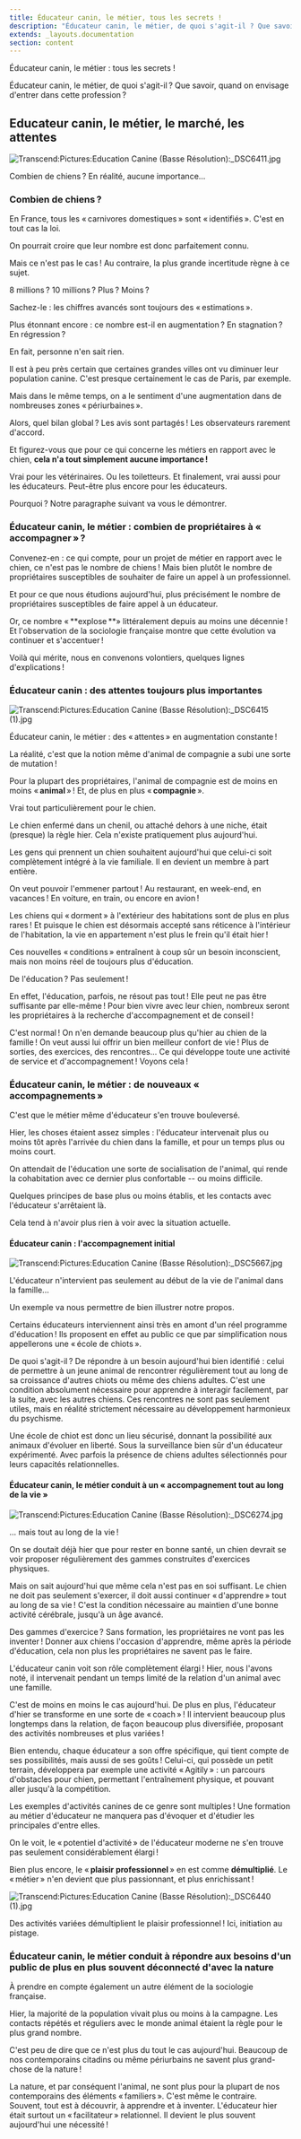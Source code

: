 ```yaml
---
title: Éducateur canin, le métier, tous les secrets !
description: "Éducateur canin, le métier, de quoi s'agit-il ? Que savoir, quand on envisage d'entrer dans cette profession ?"
extends: _layouts.documentation
section: content
---
```


Éducateur canin, le métier : tous les secrets !

Éducateur canin, le métier, de quoi s'agit-il ? Que savoir, quand on
envisage d'entrer dans cette profession ?

Educateur canin, le métier, le marché, les attentes
---------------------------------------------------

![Transcend:Pictures:Education Canine (Basse
Résolution):\_DSC6411.jpg](../../assets/img/tmp-img/image1.jpeg)

Combien de chiens ? En réalité, aucune importance...

### Combien de chiens ? 

En France, tous les « carnivores domestiques » sont « identifiés ».
C'est en tout cas la loi.

On pourrait croire que leur nombre est donc parfaitement connu.

Mais ce n'est pas le cas ! Au contraire, la plus grande incertitude
règne à ce sujet.

8 millions ? 10 millions ? Plus ? Moins ?

Sachez-le : les chiffres avancés sont toujours des « estimations ».

Plus étonnant encore : ce nombre est-il en augmentation ? En
stagnation ? En régression ?

En fait, personne n'en sait rien.

Il est à peu près certain que certaines grandes villes ont vu diminuer
leur population canine. C'est presque certainement le cas de Paris, par
exemple.

Mais dans le même temps, on a le sentiment d'une augmentation dans de
nombreuses zones « périurbaines ».

Alors, quel bilan global ? Les avis sont partagés ! Les observateurs
rarement d'accord.

Et figurez-vous que pour ce qui concerne les métiers en rapport avec le
chien, **cela n'a tout simplement aucune importance !**

Vrai pour les vétérinaires. Ou les toiletteurs. Et finalement, vrai
aussi pour les éducateurs. Peut-être plus encore pour les éducateurs.

Pourquoi ? Notre paragraphe suivant va vous le démontrer.

### Éducateur canin, le métier : combien de propriétaires à « accompagner » ? 

Convenez-en : ce qui compte, pour un projet de métier en rapport avec le
chien, ce n'est pas le nombre de chiens ! Mais bien plutôt le nombre de
propriétaires susceptibles de souhaiter de faire un appel à un
professionnel.

Et pour ce que nous étudions aujourd'hui, plus précisément le nombre de
propriétaires susceptibles de faire appel à un éducateur.

Or, ce nombre « **explose **» littéralement depuis au moins une
décennie ! Et l'observation de la sociologie française montre que cette
évolution va continuer et s'accentuer !

Voilà qui mérite, nous en convenons volontiers, quelques lignes
d'explications !

### Éducateur canin : des attentes toujours plus importantes

![Transcend:Pictures:Education Canine (Basse Résolution):\_DSC6415
(1).jpg](../../assets/img/tmp-img/image2.jpeg)

Éducateur canin, le métier : des « attentes » en augmentation
constante !

La réalité, c'est que la notion même d'animal de compagnie a subi une
sorte de mutation !

Pour la plupart des propriétaires, l'animal de compagnie est de moins en
moins « **animal** » ! Et, de plus en plus « **compagnie** ».

Vrai tout particulièrement pour le chien.

Le chien enfermé dans un chenil, ou attaché dehors à une niche, était
(presque) la règle hier. Cela n'existe pratiquement plus aujourd'hui.

Les gens qui prennent un chien souhaitent aujourd'hui que celui-ci soit
complètement intégré à la vie familiale. Il en devient un membre à part
entière.

On veut pouvoir l'emmener partout ! Au restaurant, en week-end, en
vacances ! En voiture, en train, ou encore en avion !

Les chiens qui « dorment » à l'extérieur des habitations sont de plus en
plus rares ! Et puisque le chien est désormais accepté sans réticence à
l'intérieur de l'habitation, la vie en appartement n'est plus le frein
qu'il était hier !

Ces nouvelles « conditions » entraînent à coup sûr un besoin
inconscient, mais non moins réel de toujours plus d'éducation.

De l'éducation ? Pas seulement !

En effet, l'éducation, parfois, ne résout pas tout ! Elle peut ne pas
être suffisante par elle-même ! Pour bien vivre avec leur chien,
nombreux seront les propriétaires à la recherche d'accompagnement et de
conseil !

C'est normal ! On n'en demande beaucoup plus qu'hier au chien de la
famille ! On veut aussi lui offrir un bien meilleur confort de vie !
Plus de sorties, des exercices, des rencontres... Ce qui développe toute
une activité de service et d'accompagnement ! Voyons cela !

### Éducateur canin, le métier : de nouveaux « accompagnements »

C'est que le métier même d'éducateur s'en trouve bouleversé.

Hier, les choses étaient assez simples : l'éducateur intervenait plus ou
moins tôt après l'arrivée du chien dans la famille, et pour un temps
plus ou moins court.

On attendait de l'éducation une sorte de socialisation de l'animal, qui
rende la cohabitation avec ce dernier plus confortable -- ou moins
difficile.

Quelques principes de base plus ou moins établis, et les contacts avec
l'éducateur s'arrêtaient là.

Cela tend à n'avoir plus rien à voir avec la situation actuelle.

#### Éducateur canin : l'accompagnement initial

![Transcend:Pictures:Education Canine (Basse
Résolution):\_DSC5667.jpg](../../assets/img/tmp-img/image3.jpeg)

L'éducateur n'intervient pas seulement au début de la vie de l'animal
dans la famille...

Un exemple va nous permettre de bien illustrer notre propos.

Certains éducateurs interviennent ainsi très en amont d'un réel
programme d'éducation ! Ils proposent en effet au public ce que par
simplification nous appellerons une « école de chiots ».

De quoi s'agit-il ? De répondre à un besoin aujourd'hui bien identifié :
celui de permettre à un jeune animal de rencontrer régulièrement tout au
long de sa croissance d'autres chiots ou même des chiens adultes. C'est
une condition absolument nécessaire pour apprendre à interagir
facilement, par la suite, avec les autres chiens. Ces rencontres ne sont
pas seulement utiles, mais en réalité strictement nécessaire au
développement harmonieux du psychisme.

Une école de chiot est donc un lieu sécurisé, donnant la possibilité aux
animaux d'évoluer en liberté. Sous la surveillance bien sûr d'un
éducateur expérimenté. Avec parfois la présence de chiens adultes
sélectionnés pour leurs capacités relationnelles.

#### Éducateur canin, le métier conduit à un « accompagnement tout au long de la vie »

![Transcend:Pictures:Education Canine (Basse
Résolution):\_DSC6274.jpg](../../assets/img/tmp-img/image4.jpeg)

... mais tout au long de la vie !

On se doutait déjà hier que pour rester en bonne santé, un chien devrait
se voir proposer régulièrement des gammes construites d'exercices
physiques.

Mais on sait aujourd'hui que même cela n'est pas en soi suffisant. Le
chien ne doit pas seulement s'exercer, il doit aussi continuer
« d'apprendre » tout au long de sa vie ! C'est la condition nécessaire
au maintien d'une bonne activité cérébrale, jusqu'à un âge avancé.

Des gammes d'exercice ? Sans formation, les propriétaires ne vont pas
les inventer ! Donner aux chiens l'occasion d'apprendre, même après la
période d'éducation, cela non plus les propriétaires ne savent pas le
faire.

L'éducateur canin voit son rôle complètement élargi ! Hier, nous l'avons
noté, il intervenait pendant un temps limité de la relation d'un animal
avec une famille.

C'est de moins en moins le cas aujourd'hui. De plus en plus, l'éducateur
d'hier se transforme en une sorte de « coach » ! Il intervient beaucoup
plus longtemps dans la relation, de façon beaucoup plus diversifiée,
proposant des activités nombreuses et plus variées !

Bien entendu, chaque éducateur a son offre spécifique, qui tient compte
de ses possibilités, mais aussi de ses goûts ! Celui-ci, qui possède un
petit terrain, développera par exemple une activité « Agitily » : un
parcours d'obstacles pour chien, permettant l'entraînement physique, et
pouvant aller jusqu'à la compétition.

Les exemples d'activités canines de ce genre sont multiples ! Une
formation au métier d'éducateur ne manquera pas d'évoquer et d'étudier
les principales d'entre elles.

On le voit, le « potentiel d'activité » de l'éducateur moderne ne s'en
trouve pas seulement considérablement élargi !

Bien plus encore, le « **plaisir professionnel** » en est comme
**démultiplié**. Le « métier » n'en devient que plus passionnant, et
plus enrichissant !

![Transcend:Pictures:Education Canine (Basse Résolution):\_DSC6440
(1).jpg](../../assets/img/tmp-img/image5.jpeg)

Des activités variées démultiplient le plaisir professionnel ! Ici,
initiation au pistage.

### Éducateur canin, le métier conduit à répondre aux besoins d'un public de plus en plus souvent déconnecté d'avec la nature

À prendre en compte également un autre élément de la sociologie
française.

Hier, la majorité de la population vivait plus ou moins à la campagne.
Les contacts répétés et réguliers avec le monde animal étaient la règle
pour le plus grand nombre.

C'est peu de dire que ce n'est plus du tout le cas aujourd'hui. Beaucoup
de nos contemporains citadins ou même périurbains ne savent plus
grand-chose de la nature !

La nature, et par conséquent l'animal, ne sont plus pour la plupart de
nos contemporains des éléments « familiers ». C'est même le contraire.
Souvent, tout est à découvrir, à apprendre et à inventer. L'éducateur
hier était surtout un « facilitateur » relationnel. Il devient le plus
souvent aujourd'hui une nécessité !